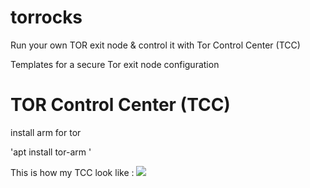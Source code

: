 # torrocks 
Run your own TOR exit node & control it with Tor Control Center (TCC)

Templates for a secure Tor exit node configuration

# TOR Control Center (TCC)

install arm for tor

'apt install tor-arm '

This is how my TCC look like : 
![](https://raw.githubusercontent.com/okno/torrocks/master/torrocks.png)
